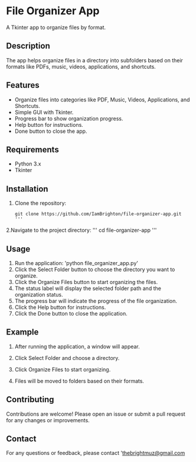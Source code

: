 # File Organizer App

A Tkinter app to organize files by format.

## Description

The app helps organize files in a directory into subfolders based on their formats like PDFs, music, videos, applications, and shortcuts.

## Features

- Organize files into categories like PDF, Music, Videos, Applications, and Shortcuts.
- Simple GUI with Tkinter.
- Progress bar to show organization progress.
- Help button for instructions.
- Done button to close the app.

## Requirements

- Python 3.x
- Tkinter

## Installation

1. Clone the repository:
   ```
   git clone https://github.com/IamBrighton/file-organizer-app.git
   '''
2.Navigate to the project directory:
'''
cd file-organizer-app
'''

## Usage

1. Run the application:
'python file_organizer_app.py'
2. Click the Select Folder button to choose the directory you want to organize.
3. Click the Organize Files button to start organizing the files.
4. The status label will display the selected folder path and the organization status.
5. The progress bar will indicate the progress of the file organization.
6. Click the Help button for instructions.
7. Click the Done button to close the application.

## Example

1. After running the application, a window will appear.

2. Click Select Folder and choose a directory.

3. Click Organize Files to start organizing.

4. Files will be moved to folders based on their formats.

## Contributing
Contributions are welcome! Please open an issue or submit a pull request for any changes or improvements.

## Contact

For any questions or feedback, please contact 'thebrightmuz@gmail.com
